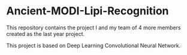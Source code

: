 # Ancient-MODI-Lipi-Recognition

This repository contains the project I and my team of 4 more members created as the last year project.

This project is based on Deep Learning Convolutional Neural Network.
